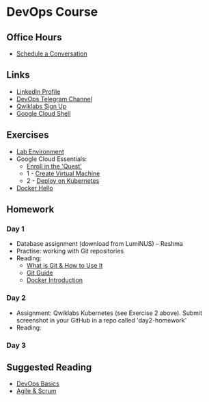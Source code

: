 # DevOps Course

## Office Hours

* [Schedule a Conversation](https://calendly.com/uli-nus/devops-office-hours)

## Links

* [LinkedIn Profile](https://www.linkedin.com/in/uhitzel/)
* [DevOps Telegram Channel](https://t.me/devopsupdates)
* [Qwiklabs Sign Up](https://bit.ly/free-qwiklabs2020)
* [Google Cloud Shell](https://console.cloud.google.com/home/dashboard?cloudshell=true)


## Exercises

* [Lab Environment](https://labs.xwaay.net/)
* Google Cloud Essentials:
    * [Enroll in the 'Quest'](https://google.qwiklabs.com/quests/23) 
    * 1 - [Create Virtual Machine](https://google.qwiklabs.com/focuses/3563?parent=catalog)
    * 2 - [Deploy on Kubernetes](https://google.qwiklabs.com/focuses/878?parent=catalog)
* [Docker Hello](https://github.com/u1i/docker-hello)

## Homework

### Day 1

* Database assignment (download from LumiNUS) – Reshma
* Practise: working with Git repositories
* Reading:
    * [What is Git & How to Use It](https://www.freecodecamp.org/news/what-is-git-and-how-to-use-it-c341b049ae61/)
    * [Git Guide](https://rogerdudler.github.io/git-guide/)
    * [Docker Introduction](https://medium.com/zero-equals-false/docker-introduction-what-you-need-to-know-to-start-creating-containers-8ffaf064930a)

### Day 2
* Assignment: Qwiklabs Kubernetes (see Exercise 2 above). Submit screenshot in your GitHub in a repo called 'day2-homework'
* Reading:

### Day 3

## Suggested Reading

* [DevOps Basics](https://www.ddls.com.au/wp-content/uploads/2018/05/devops-the-basics-v1-r1.0.pdf)
* [Agile & Scrum](https://www.cprime.com/resources/what-is-agile-what-is-scrum/)

